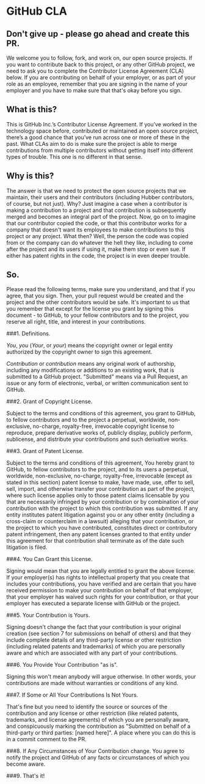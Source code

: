 # GitHub CLA

## Don't give up - please go ahead and create this PR.
We welcome you to follow, fork, and work on, our open source projects. If you want to contribute back to this project, or any other GitHub project, we need to ask you to complete the Contributor License Agreement (CLA) below. If you are contributing on behalf of your employer, or as part of your role as an employee, remember that you are signing in the name of your employer and you have to make sure that that's okay before you sign.

## What is this? 
This is GitHub Inc.’s Contributor License Agreement. If you’ve worked in the technology space before, contributed or maintained an open source project, there’s a good chance that you’ve run across one or more of these in the past. What CLAs aim to do is make sure the project is able to merge contributions from multiple contributors without getting itself into different types of trouble. This one is no different in that sense.

## Why is this?
The answer is that we need to protect the open source projects that we maintain, their users and their contributors (including Hubber contributors, of course, but not just). Why? Just imagine a case when a contributor is making a contribution to a project and that contribution is subsequently merged and becomes an integral part of the project. Now, go on to imagine that our contributor copied the code, or that this contributor works for a company that doesn't want its employees to make contributions to this project or any project. What then? Well, the person the code was copied from or the company can do whatever the hell they like, including to come after the project and its users if using it, make them stop or even sue. If either has patent rights in the code, the project is in even deeper trouble. 


## So.
Please read the following terms, make sure you understand, and that if you agree, that you sign. Then, your pull request would be created and the project and the other contributors would be safe. It's important to us that you remember that except for the license you grant by signing this document - to GitHub, to your fellow contributors and to the project, you reserve all right, title, and interest in your contributions. 

###1. Definitions.

*You*, *you* (*Your*, or *your*) means the copyright owner or legal entity authorized by the copyright owner to sign this agreement. 

*Contribution* or *contribution* means any original work of authorship, including any modifications or additions to an existing work, that is submitted to a GitHub project. "Submitted" means via a Pull Request, an issue or any form of electronic, verbal, or written communication sent to GitHub. 

###2. Grant of Copyright License. 

Subject to the terms and conditions of this agreement, you grant to GitHub, to fellow contributors and to the project a perpetual, worldwide, non-exclusive, no-charge, royalty-free, irrevocable copyright license to reproduce, prepare derivative works of, publicly display, publicly perform, sublicense, and distribute your contributions and such derivative works.

###3. Grant of Patent License. 

Subject to the terms and conditions of this agreement, You hereby grant to GitHub, to fellow contributors to the project, and to its users a perpetual, worldwide, non-exclusive, no-charge, royalty-free, irrevocable (except as stated in this section) patent license to make, have made, use, offer to sell, sell, import, and otherwise transfer your contribution as part of the project, where such license applies only to those patent claims licensable by you that are necessarily infringed by your contribution or by combination of your contribution with the project to which this contribution was submitted. If any entity institutes patent litigation against you or any other entity (including a cross-claim or counterclaim in a lawsuit) alleging that your contribution, or the project to which you have contributed, constitutes direct or contributory patent infringement, then any patent licenses granted to that entity under this agreement for that contribution shall terminate as of the date such litigation is filed.

###4. You Can Grant this License.

Signing would mean that you are legally entitled to grant the above license. If your employer(s) has rights to intellectual property that you create that includes your contributions, you have verified and are certain that you have received permission to make your contribution on behalf of that employer, that your employer has waived such rights for your contribution, or that your employer has executed a separate license with GitHub or the project.

###5. Your Contribution is Yours. 

Signing doesn't change the fact that your contribution is your original creation (see section 7 for submissions on behalf of others) and that they include complete details of any third-party license or other restriction (including related patents and trademarks) of which you are personally aware and which are associated with any part of your contributions.

###6. You Provide Your Contribution "as is".

Signing this won't mean anybody will argue otherwise. In other words, your contributions are made without warranties or conditions of any kind.

###7. If Some or All Your Contributions Is Not Yours.

That's fine but you need to identify the source or sources of the contribution and any license or other restriction (like related patents, trademarks, and license agreements) of which you are personally aware, and conspicuously marking the contribution as "Submitted on behalf of a third-party or third parties: [named here]". A place where you can do this is in a commit comment to the PR.

###8. If Any Circumstances of Your Contribution change.
You agree to notify the project and GitHub of any facts or circumstances of which you become aware.

###9. That's it!
